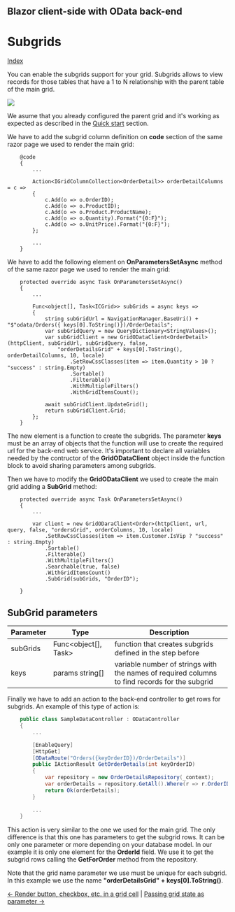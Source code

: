 ## Blazor client-side with OData back-end

# Subgrids

[Index](Documentation.md)

You can enable the subgrids support for your grid. Subgrids allows to view records for those tables that have a 1 to N relationship with the parent table of the main grid.

![](../images/Subgrids.png)

We asume that you already configured the parent grid and it's working as expected as described in the [Quick start](Quick_start.md) section.

We have to add the subgrid column definition on **code** section of the same razor page we used to render the main grid:

```razor
    @code
    {
        ...
        
        Action<IGridColumnCollection<OrderDetail>> orderDetailColumns = c =>
        {
            c.Add(o => o.OrderID);
            c.Add(o => o.ProductID);
            c.Add(o => o.Product.ProductName);
            c.Add(o => o.Quantity).Format("{0:F}");
            c.Add(o => o.UnitPrice).Format("{0:F}");
        };

        ...
    }
```

We have to add the following element on **OnParametersSetAsync** method of the same razor page we used to render the main grid:

```razor
    protected override async Task OnParametersSetAsync()
    {
        ...
        
        Func<object[], Task<ICGrid>> subGrids = async keys =>
        {
            string subGridUrl = NavigationManager.BaseUri() + "$"odata/Orders({ keys[0].ToString()})/OrderDetails";
            var subGridQuery = new QueryDictionary<StringValues>();
            var subGridClient = new GridODataClient<OrderDetail>(httpClient, subGridUrl, subGridQuery, false, 
                "orderDetailsGrid" + keys[0].ToString(), orderDetailColumns, 10, locale)
                    .SetRowCssClasses(item => item.Quantity > 10 ? "success" : string.Empty)
                    .Sortable()
                    .Filterable()
                    .WithMultipleFilters()
                    .WithGridItemsCount();

            await subGridClient.UpdateGrid();
            return subGridClient.Grid;
        };
    }
```
The new element is a function to create the subgrids. The parameter **keys** must be an array of objects that the function will use to create the required url for the back-end web service. It's important to declare all variables needed by the contructor of the **GridODataClient** object inside the function block to avoid sharing parameters among subgrids. 

Then we have to modify the **GridODataClient** we used to create the main grid adding a **SubGrid** method:

```razor
    protected override async Task OnParametersSetAsync()
    {
        ...

        var client = new GridODaraClient<Order>(httpClient, url, query, false, "ordersGrid", orderColumns, 10, locale)
            .SetRowCssClasses(item => item.Customer.IsVip ? "success" : string.Empty)
            .Sortable()
            .Filterable()
            .WithMultipleFilters()
            .Searchable(true, false)
            .WithGridItemsCount()
            .SubGrid(subGrids, "OrderID");

    }
```

## SubGrid parameters

Parameter | Type | Description
--------- | ---- | -----------
subGrids | Func<object[], Task<ICGrid>> | function that creates subgrids defined in the step before
keys | params string[] | variable number of strings with the names of required columns to find records for the subgrid

Finally we have to add an action to the back-end controller to get rows for subgrids. An example of this type of action is: 

```c#
    public class SampleDataController : ODataController
    {
        ...

        [EnableQuery]
        [HttpGet]
        [ODataRoute("Orders({keyOrderID})/OrderDetails")]
        public IActionResult GetOrderDetails(int keyOrderID)
        {
            var repository = new OrderDetailsRepository(_context);
            var orderDetails = repository.GetAll().Where(r => r.OrderID == keyOrderID);
            return Ok(orderDetails);
        }
         
        ...
    }
```

This action is very similar to the one we used for the main grid. The only difference is that this one has parameters to get the subgrid rows. It can be only one parameter or more depending on your database model.
In our example it is only one element for the **OrderId** field.
We use it to get the subgrid rows calling the **GetForOrder** method from the repository.

Note that the grid name parameter we use must be unique for each subgrid. In this example we use the name **"orderDetailsGrid" + keys[0].ToString()**.

[<- Render button, checkbox, etc. in a grid cell](Render_button_checkbox_etc_in_a_grid_cell.md) | [Passing grid state as parameter ->](Passing_grid_state_as_parameter.md)